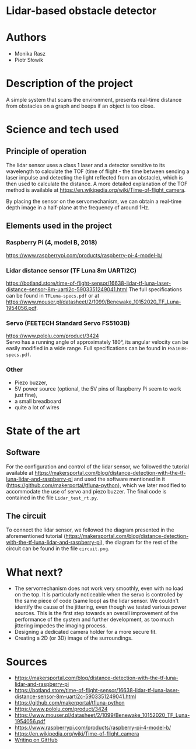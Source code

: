 # Lidar-based obstacle detector
# Authors 
- Monika Rasz
- Piotr Słowik
# Description of the project 
A simple system that scans the environment, presents real-time distance from obstacles on a graph and beeps if an object is too close.
# Science and tech used 
## Principle of operation
The lidar sensor uses a class 1 laser and a detector sensitive to its wavelength to calculate the TOF (time of flight - the time between sending a laser impulse and detecting the light reflected from an obstacle), which is then used to calculate the distance. A more detailed explanation of the TOF method is available at https://en.wikipedia.org/wiki/Time-of-flight_camera.

By placing the sensor on the servomechanism, we can obtain a real-time depth image in a half-plane at the frequency of around 1Hz.
## Elements used in the project
### Raspberry Pi (4, model B, 2018)
https://www.raspberrypi.com/products/raspberry-pi-4-model-b/
### Lidar distance sensor (TF Luna 8m UARTI2C)
https://botland.store/time-of-flight-sensor/16638-lidar-tf-luna-laser-distance-sensor-8m-uarti2c-5903351249041.html
The full specifications can be found in `TFLuna-specs.pdf` or at https://www.mouser.pl/datasheet/2/1099/Benewake_10152020_TF_Luna-1954056.pdf.
### Servo (FEETECH Standard Servo FS5103B)
https://www.pololu.com/product/3424  
Servo has a running angle of approximately 180°, its angular velocity can be easily modified in a wide range. Full specifications can be found in `FS5103B-specs.pdf`.
### Other
- Piezo buzzer,
- 5V power source (optional, the 5V pins of Raspberry Pi seem to work just fine),
- a small breadboard
- quite a lot of wires
# State of the art 
## Software
For the configuration and control of the lidar sensor, we followed the tutorial available at https://makersportal.com/blog/distance-detection-with-the-tf-luna-lidar-and-raspberry-pi and used the software mentioned in it (https://github.com/makerportal/tfluna-python), which we later modified to accommodate the use of servo and piezo buzzer. The final code is contained in the file `Lidar_test_rt.py`.
## The circuit
To connect the lidar sensor, we followed the diagram presented in the aforementioned tutorial (https://makersportal.com/blog/distance-detection-with-the-tf-luna-lidar-and-raspberry-pi), the diagram for the rest of the circuit can be found in the file `circuit.png`.
# What next?
- The servomechanism does not work very smoothly, even with no load on the top. It is particularly noticeable when the servo is controlled by the same piece of code (same loop) as the lidar sensor. We couldn't identify the cause of the jittering, even though we tested various power sources. This is the first step towards an overall improvement of the performance of the system and further development, as too much jittering impedes the imaging process.
- Designing a dedicated camera holder for a more secure fit.
- Creating a 2D (or 3D) image of the surroundings.
# Sources 
- https://makersportal.com/blog/distance-detection-with-the-tf-luna-lidar-and-raspberry-pi
- https://botland.store/time-of-flight-sensor/16638-lidar-tf-luna-laser-distance-sensor-8m-uarti2c-5903351249041.html
- https://github.com/makerportal/tfluna-python
- https://www.pololu.com/product/3424
- https://www.mouser.pl/datasheet/2/1099/Benewake_10152020_TF_Luna-1954056.pdf
- https://www.raspberrypi.com/products/raspberry-pi-4-model-b/
- https://en.wikipedia.org/wiki/Time-of-flight_camera
- [Writing on GitHub](https://docs.github.com/en/get-started/writing-on-github) 
